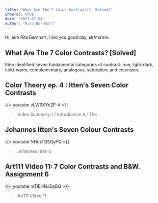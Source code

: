 ```yaml
---
title: "What Are The 7 Color Contrasts? [Solved]"
ShowToc: true 
date: "2022-07-04"
author: "Rita Barnhart" 
---
```


Hi, iam Rita Barnhart, I bid you good day, sir/ma’am.
## What Are The 7 Color Contrasts? [Solved]
Itten identified seven fundamental categories of contrast: hue, light-dark, cold-warm, complementary, analogous, saturation, and extension.

## Color Theory ep. 4 : Itten's Seven Color Contrasts
{{< youtube vLW9XYo2P-4 >}}
>Video Summary: I / Introduction II / The 

## Johannes Itten's Seven Colour Contrasts
{{< youtube NHusTBSQyPQ >}}
>Johannes Itten's 

## Art111 Video 11: 7 Color Contrasts and B&W. Assignment 6
{{< youtube mTIEHNJDpBQ >}}
>Art111 Video 11: 

